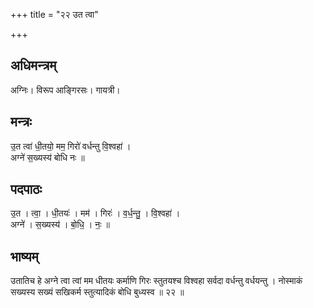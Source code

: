 +++
title = "२२ उत त्वा"

+++
## अधिमन्त्रम्
अग्निः। विरूप आङ्गिरसः। गायत्री।

## मन्त्रः
उ॒त त्वा॑ धी॒तयो॒ मम॒ गिरो॑ वर्धन्तु वि॒श्वहा॑ ।  
अग्ने॑ स॒ख्यस्य॑ बोधि नः ॥

## पदपाठः
उ॒त । त्वा॒ । धी॒तयः॑ । मम॑ । गिरः॑ । व॒र्ध॒न्तु॒ । वि॒श्वहा॑ ।  
अग्ने॑ । स॒ख्यस्य॑ । बो॒धि॒ । नः॒ ॥

## भाष्यम्
उतातिच हे अग्ने त्वा त्वां मम धीतयः कर्माणि गिरः स्तुतयश्च विश्वहा सर्वदा वर्धन्तु वर्धयन्तु । नोस्माकं सख्यस्य सख्यं सखिकर्म स्तुत्यादिकं बोधि बुध्यस्व ॥ २२ ॥